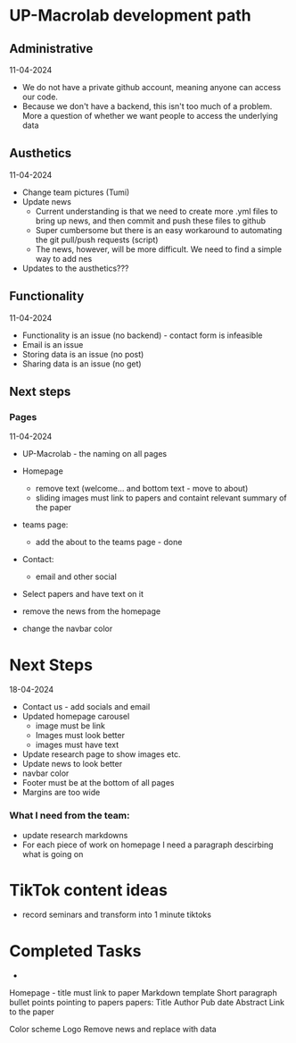 # UP-Macrolab development path 

## Administrative 
11-04-2024
* We do not have a private github account, meaning anyone can access our code. 
* Because we don't have a backend, this isn't too much of a problem. More a question of whether we want people to access the underlying data 


## Austhetics 
11-04-2024
* Change team pictures (Tumi)
* Update news 
    * Current understanding is that we need to create more .yml files to bring up news, and then commit and push these files to github 
    * Super cumbersome but there is an easy workaround to automating the git pull/push requests (script)
    * The news, however, will be more difficult. We need to find a simple way to add nes 
* Updates to the austhetics??? 


## Functionality 
11-04-2024
* Functionality is an issue (no backend) - contact form is infeasible
* Email is an issue 
* Storing data is an issue (no post)
* Sharing data is an issue (no get)


## Next steps


### Pages 
11-04-2024
* UP-Macrolab - the naming on all pages 
* Homepage 
    * remove text (welcome... and bottom text - move to about)
    * sliding images must link to papers and containt relevant summary of the paper 
* teams page: 
    * add the about to the teams page  - done
* Contact:
    * email and other social 

* Select papers and have text on it 
* remove the news from the homepage 
* change the navbar color 

# Next Steps
18-04-2024
* Contact us - add socials and email 
* Updated homepage carousel
    * image must be link
    * Images must look better 
    * images must have text 
* Update research page to show images etc. 
* Update news to look better 
* navbar color 
* Footer must be at the bottom of all pages
* Margins are too wide 

### What I need from the team: 
* update research markdowns 
* For each piece of work on homepage I need a paragraph descirbing what is going on 

# TikTok content ideas 
* record seminars and transform into 1 minute tiktoks

# Completed Tasks
* 


Homepage - title must link to paper 
Markdown template
Short paragraph 
bullet points pointing to papers 
papers: 
    Title 
    Author 
    Pub date 
    Abstract 
    Link to the paper 

Color scheme 
Logo 
Remove news and replace with data 



